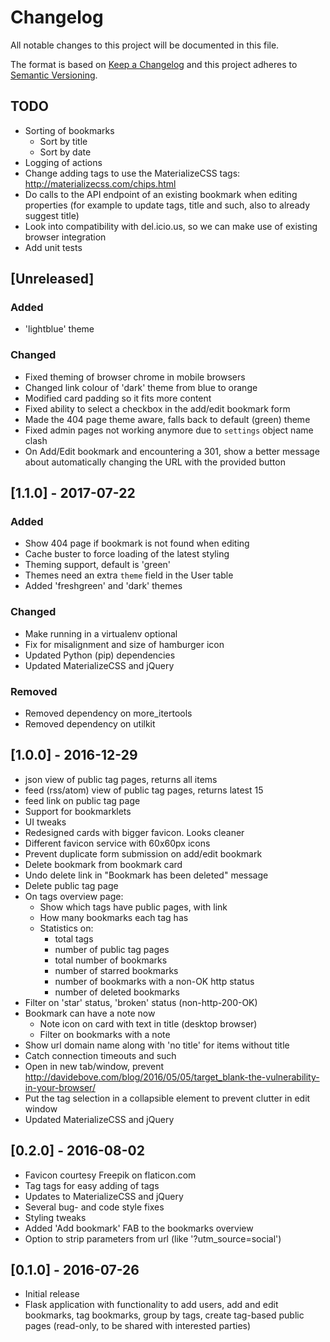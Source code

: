 # Changelog
All notable changes to this project will be documented in this file.

The format is based on [Keep a Changelog](http://keepachangelog.com/en/1.0.0/)
and this project adheres to [Semantic Versioning](http://semver.org/spec/v2.0.0.html).


## TODO

- Sorting of bookmarks
  - Sort by title
  - Sort by date
- Logging of actions
- Change adding tags to use the MaterializeCSS tags: http://materializecss.com/chips.html
- Do calls to the API endpoint of an existing bookmark when editing properties
  (for example to update tags, title and such, also to already suggest title)
- Look into compatibility with del.icio.us, so we can make use of existing browser integration
- Add unit tests


## [Unreleased]

### Added
- 'lightblue' theme

### Changed
- Fixed theming of browser chrome in mobile browsers
- Changed link colour of 'dark' theme from blue to orange
- Modified card padding so it fits more content
- Fixed ability to select a checkbox in the add/edit bookmark form
- Made the 404 page theme aware, falls back to default (green) theme
- Fixed admin pages not working anymore due to `settings` object name clash
- On Add/Edit bookmark and encountering a 301, show a better message about automatically changing the URL with the provided button


## [1.1.0] - 2017-07-22

### Added
- Show 404 page if bookmark is not found when editing
- Cache buster to force loading of the latest styling
- Theming support, default is 'green'
- Themes need an extra `theme` field in the User table
- Added 'freshgreen' and 'dark' themes

### Changed
- Make running in a virtualenv optional
- Fix for misalignment and size of hamburger icon
- Updated Python (pip) dependencies
- Updated MaterializeCSS and jQuery

### Removed
- Removed dependency on more_itertools
- Removed dependency on utilkit


## [1.0.0] - 2016-12-29

- json view of public tag pages, returns all items
- feed (rss/atom) view of public tag pages, returns latest 15
- feed link on public tag page
- Support for bookmarklets
- UI tweaks
- Redesigned cards with bigger favicon. Looks cleaner
- Different favicon service with 60x60px icons
- Prevent duplicate form submission on add/edit bookmark
- Delete bookmark from bookmark card
- Undo delete link in "Bookmark has been deleted" message
- Delete public tag page
- On tags overview page:
  - Show which tags have public pages, with link
  - How many bookmarks each tag has
  - Statistics on:
    - total tags
    - number of public tag pages
    - total number of bookmarks
    - number of starred bookmarks
    - number of bookmarks with a non-OK http status
    - number of deleted bookmarks
- Filter on 'star' status, 'broken' status (non-http-200-OK)
- Bookmark can have a note now
  - Note icon on card with text in title (desktop browser)
  - Filter on bookmarks with a note
- Show url domain name along with 'no title' for items without title
- Catch connection timeouts and such
- Open in new tab/window, prevent
  http://davidebove.com/blog/2016/05/05/target_blank-the-vulnerability-in-your-browser/
- Put the tag selection in a collapsible element to prevent clutter in edit window
- Updated MaterializeCSS and jQuery


## [0.2.0] - 2016-08-02

- Favicon courtesy Freepik on flaticon.com
- Tag tags for easy adding of tags
- Updates to MaterializeCSS and jQuery
- Several bug- and code style fixes
- Styling tweaks
- Added 'Add bookmark' FAB to the bookmarks overview
- Option to strip parameters from url (like '?utm_source=social')


## [0.1.0] - 2016-07-26

- Initial release
- Flask application with functionality to add users, add and edit bookmarks,
  tag bookmarks, group by tags, create tag-based public pages (read-only, to be shared
  with interested parties)
